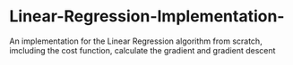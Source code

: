 # Linear-Regression-Implementation-
An implementation for the Linear Regression algorithm from scratch, imcluding the cost function, calculate the gradient and gradient descent
